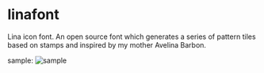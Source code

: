 linafont
========

Lina icon font. An open source font which generates a series of pattern tiles based on stamps and inspired by my mother Avelina Barbon.

sample: 
![sample](https://github.com/blujay/linafont/linafont-sample.png)
